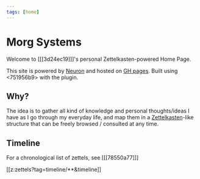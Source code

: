 ```yaml
---
tags: [home]
---
```


# Morg Systems

Welcome to [[[3d24ec19]]]'s personal Zettelkasten-powered Home Page.

This site is powered by [Neuron](https://github.com/srid/neuron) and hosted on
 [GH pages](https://github.com/Morgawr/morg-zettel/tree/master). Built using
<751956b9> with the <fd6eb836> plugin.

## Why?

The idea is to gather all kind of knowledge and personal thoughts/ideas I have
as I go through my everyday life, and map them in a
[Zettelkasten](https://en.wikipedia.org/wiki/Zettelkasten)-like structure that
can be freely browsed / consulted at any time.

## Timeline

For a chronological list of zettels, see [[[78550a77]]]

[[z:zettels?tag=timeline/**&timeline]]


